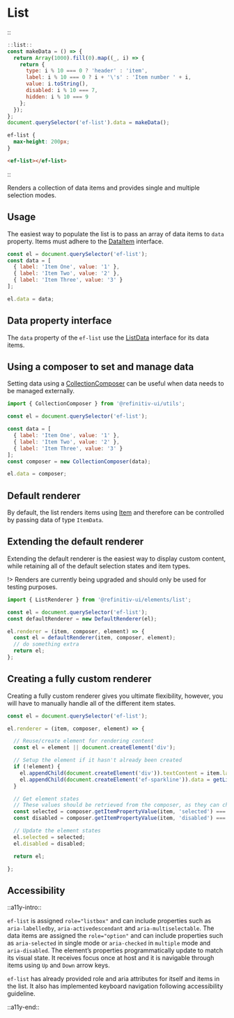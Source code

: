 <!--
type: page
title: List
location: ./elements/list
layout: default
-->

# List

::
```javascript
::list::
const makeData = () => {
  return Array(1000).fill(0).map((_, i) => {
    return {
      type: i % 10 === 0 ? 'header' : 'item',
      label: i % 10 === 0 ? i + '\'s' : 'Item number ' + i,
      value: i.toString(),
      disabled: i % 10 === 7,
      hidden: i % 10 === 9
    };
  });
};
document.querySelector('ef-list').data = makeData();
```
```css
ef-list {
  max-height: 200px;
}
```
```html
<ef-list></ef-list>
```
::

Renders a collection of data items and provides single and multiple selection modes.

## Usage

The easiest way to populate the list is to pass an array of data items to `data` property. Items must adhere to the [DataItem](https://github.com/Refinitiv/refinitiv-ui/blob/develop/packages/utils/src/collection/data-item.ts) interface.

```javascript
const el = document.querySelector('ef-list');
const data = [
  { label: 'Item One', value: '1' },
  { label: 'Item Two', value: '2' },
  { label: 'Item Three', value: '3' }
];

el.data = data;
```

## Data property interface

The `data` property of the `ef-list` use the [ListData](https://github.com/Refinitiv/refinitiv-ui/blob/develop/packages/elements/src/list/helpers/types.ts) interface for its data items.


## Using a composer to set and manage data

Setting data using a [CollectionComposer](./resources/collection-composer) can be useful when data needs to be managed externally.

```javascript
import { CollectionComposer } from '@refinitiv-ui/utils';

const el = document.querySelector('ef-list');

const data = [
  { label: 'Item One', value: '1' },
  { label: 'Item Two', value: '2' },
  { label: 'Item Three', value: '3' }
];
const composer = new CollectionComposer(data);

el.data = composer;
```

## Default renderer

By default, the list renders items using [Item](./elements/item) and therefore can be controlled by passing data of type `ItemData`.

## Extending the default renderer

Extending the default renderer is the easiest way to display custom content, while retaining all of the default selection states and item types.

!> Renders are currently being upgraded and should only be used for testing purposes.

```javascript
import { ListRenderer } from '@refinitiv-ui/elements/list';

const el = document.querySelector('ef-list');
const defaultRenderer = new DefaultRenderer(el);

el.renderer = (item, composer, element) => {
  const el = defaultRenderer(item, composer, element);
  // do something extra
  return el;
};
```

## Creating a fully custom renderer

Creating a fully custom renderer gives you ultimate flexibility, however, you will have to manually handle all of the different item states.

```javascript
const el = document.querySelector('ef-list');

el.renderer = (item, composer, element) => {

  // Reuse/create element for rendering content
  const el = element || document.createElement('div');

  // Setup the element if it hasn't already been created
  if (!element) {
    el.appendChild(document.createElement('div')).textContent = item.label;
    el.appendChild(document.createElement('ef-sparkline')).data = getLineData(item.value);
  }

  // Get element states
  // These values should be retrieved from the composer, as they can change.
  const selected = composer.getItemPropertyValue(item, 'selected') === true;
  const disabled = composer.getItemPropertyValue(item, 'disabled') === true;

  // Update the element states
  el.selected = selected;
  el.disabled = disabled;

  return el;

};
```

## Accessibility
::a11y-intro::

`ef-list` is assigned `role="listbox"` and can include properties such as `aria-labelledby`, `aria-activedescendant` and `aria-multiselectable`. The data items are assigned the `role="option"` and can include properties such as `aria-selected` in single mode or `aria-checked` in `multiple` mode and `aria-disabled`. The element’s properties programmatically update to match its visual state. It receives focus once at host and it is navigable through items using `Up` and `Down` arrow keys.

`ef-list` has already provided role and aria attributes for itself and items in the list. It also has implemented keyboard navigation following accessibility guideline.

::a11y-end::
